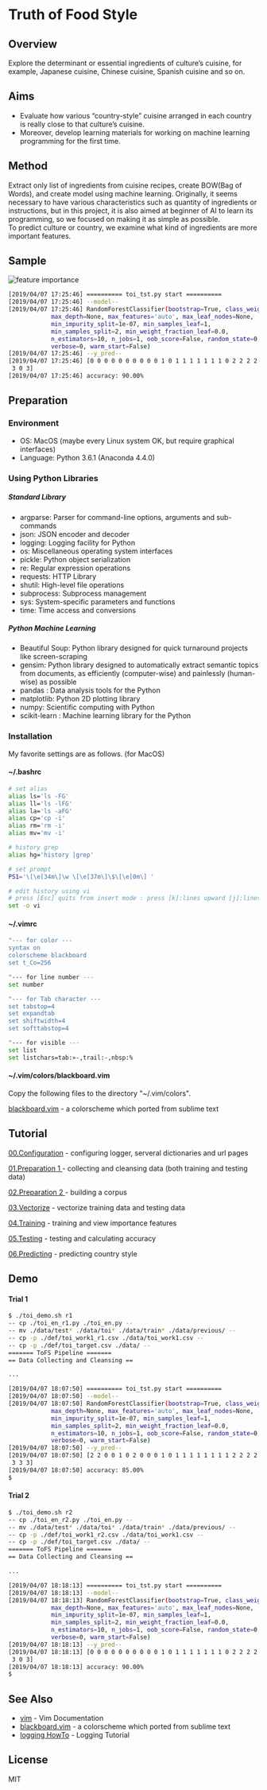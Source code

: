 # Truth of Food Style

## Overview
Explore the determinant or essential ingredients of culture’s cuisine, for example, Japanese cuisine, Chinese cuisine, Spanish cuisine and so on.

## Aims
- Evaluate how various “country-style” cuisine arranged in each country is really close to that culture’s cuisine.
- Moreover, develop learning materials for working on machine learning programming for the first time.

## Method
Extract only list of ingredients from cuisine recipes, create BOW(Bag of Words), and create model using machine learning. Originally, it seems necessary to have various characteristics such as quantity of ingredients or instructions, but in this project, it is also aimed at beginner of AI to learn its programming, so we focused on making it as simple as possible.
<br>
To predict culture or country, we examine what kind of ingredients are more important features.
## Sample
![feature importance](./doc/train_feature_dense_r2.png)

```sh
[2019/04/07 17:25:46] ========== toi_tst.py start ==========
[2019/04/07 17:25:46] --model--
[2019/04/07 17:25:46] RandomForestClassifier(bootstrap=True, class_weight=None, criterion='gini',
            max_depth=None, max_features='auto', max_leaf_nodes=None,
            min_impurity_split=1e-07, min_samples_leaf=1,
            min_samples_split=2, min_weight_fraction_leaf=0.0,
            n_estimators=10, n_jobs=1, oob_score=False, random_state=0,
            verbose=0, warm_start=False)
[2019/04/07 17:25:46] --y_pred--
[2019/04/07 17:25:46] [0 0 0 0 0 0 0 0 0 0 1 0 1 1 1 1 1 1 1 0 2 2 2 2 2 2 2 2 2 2 3 3 3 3 3 3 1
 3 0 3]
[2019/04/07 17:25:46] accuracy: 90.00%
```

## Preparation

### Environment
- OS: MacOS (maybe every Linux system OK, but require graphical interfaces)
- Language: Python 3.6.1 (Anaconda 4.4.0)

### Using Python Libraries
##### Standard Library
- argparse: Parser for command-line options, arguments and sub-commands
- json: JSON encoder and decoder
- logging: Logging facility for Python
- os: Miscellaneous operating system interfaces
- pickle: Python object serialization
- re: Regular expression operations
- requests: HTTP Library
- shutil: High-level file operations
- subprocess: Subprocess management
- sys: System-specific parameters and functions
- time: Time access and conversions


##### Python Machine Learning
- Beautiful Soup: Python library designed for quick turnaround projects like screen-scraping
- gensim: Python library designed to automatically extract semantic topics from documents, as efficiently (computer-wise) and painlessly (human-wise) as possible
- pandas : Data analysis tools for the Python
- matplotlib: Python 2D plotting library
- numpy: Scientific computing with Python
- scikit-learn :  Machine learning library for the Python


### Installation
My favorite settings are as follows. (for MacOS)

#### ~/.bashrc

```sh
# set alias
alias ls='ls -FG'
alias ll='ls -lFG'
alias la='ls -aFG'
alias cp='cp -i'
alias rm='rm -i'
alias mv='mv -i'

# history grep
alias hg='history |grep'

# set prompt
PS1='\[\e[34m\]\w \[\e[37m\]\$\[\e[0m\] '

# edit history using vi
# press [Esc] quits from insert mode : press [k]:lines upward [j]:lines downward
set -o vi
```

#### ~/.vimrc

```sh
"--- for color ---
syntax on
colorscheme blackboard
set t_Co=256

"--- for line number ---
set number

"--- for Tab character ---
set tabstop=4
set expandtab
set shiftwidth=4
set softtabstop=4

"--- for visible ---
set list
set listchars=tab:»-,trail:-,nbsp:%
```

#### ~/.vim/colors/blackboard.vim
Copy the following files to the directory "~/.vim/colors".


[blackboard.vim](https://github.com/lisposter/vim-blackboard/blob/master/colors/blackboard.vim) - a colorscheme which ported from sublime text


## Tutorial
[00.Configuration](doc/step00.md) - configuring logger, serveral dictionaries and url pages

[01.Preparation 1 ](doc/step01.md) - collecting and cleansing data (both training and testing data)

[02.Preparation 2 ](doc/step02.md) - building a corpus

[03.Vectorize](doc/step03.md) - vectorize training data and testing data

[04.Training](doc/step04.md) - training and view importance features

[05.Testing](doc/step05.md) - testing and calculating accuracy

[06.Predicting](doc/step06.md) - predicting country style


## Demo

#### Trial 1

```sh
$ ./toi_demo.sh r1
-- cp ./toi_en_r1.py ./toi_en.py --
-- mv ./data/test* ./data/toi* ./data/train* ./data/previous/ --
-- cp -p ./def/toi_work1_r1.csv ./data/toi_work1.csv --
-- cp -p ./def/toi_target.csv ./data/ --
======= ToFS Pipeline =======
== Data Collecting and Cleansing ==

...

[2019/04/07 18:07:50] ========== toi_tst.py start ==========
[2019/04/07 18:07:50] --model--
[2019/04/07 18:07:50] RandomForestClassifier(bootstrap=True, class_weight=None, criterion='gini',
            max_depth=None, max_features='auto', max_leaf_nodes=None,
            min_impurity_split=1e-07, min_samples_leaf=1,
            min_samples_split=2, min_weight_fraction_leaf=0.0,
            n_estimators=10, n_jobs=1, oob_score=False, random_state=0,
            verbose=0, warm_start=False)
[2019/04/07 18:07:50] --y_pred--
[2019/04/07 18:07:50] [2 2 0 0 1 0 2 0 0 0 1 0 1 1 1 1 1 1 1 1 2 2 2 2 2 2 2 2 2 2 3 3 3 3 3 3 1
 3 3 3]
[2019/04/07 18:07:50] accuracy: 85.00%
$
```

#### Trial 2

```sh
$ ./toi_demo.sh r2
-- cp ./toi_en_r2.py ./toi_en.py --
-- mv ./data/test* ./data/toi* ./data/train* ./data/previous/ --
-- cp -p ./def/toi_work1_r2.csv ./data/toi_work1.csv --
-- cp -p ./def/toi_target.csv ./data/ --
======= ToFS Pipeline =======
== Data Collecting and Cleansing ==

...

[2019/04/07 18:18:13] ========== toi_tst.py start ==========
[2019/04/07 18:18:13] --model--
[2019/04/07 18:18:13] RandomForestClassifier(bootstrap=True, class_weight=None, criterion='gini',
            max_depth=None, max_features='auto', max_leaf_nodes=None,
            min_impurity_split=1e-07, min_samples_leaf=1,
            min_samples_split=2, min_weight_fraction_leaf=0.0,
            n_estimators=10, n_jobs=1, oob_score=False, random_state=0,
            verbose=0, warm_start=False)
[2019/04/07 18:18:13] --y_pred--
[2019/04/07 18:18:13] [0 0 0 0 0 0 0 0 0 0 1 0 1 1 1 1 1 1 1 0 2 2 2 2 2 2 2 2 2 2 3 3 3 3 3 3 1
 3 0 3]
[2019/04/07 18:18:13] accuracy: 90.00%
$
```


## See Also
- [vim](https://vim-jp.org/vimdoc-en/)  - Vim Documentation
- [blackboard.vim](https://github.com/lisposter/vim-blackboard) - a colorscheme which ported from sublime text
- [logging HowTo](https://docs.python.org/3/howto/logging.html) - Logging Tutorial

## License
MIT
